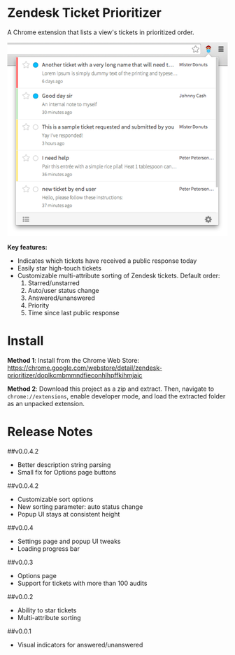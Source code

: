 # Zendesk Ticket Prioritizer

A Chrome extension that lists a view's tickets in prioritized order.

![Popup](/screenshots/0-0-4-2/popup.png)

**Key features:**

* Indicates which tickets have received a public response today
* Easily star high-touch tickets 
* Customizable multi-attribute sorting of Zendesk tickets. Default order:
  1. Starred/unstarred
  2. Auto/user status change
  3. Answered/unanswered
  4. Priority
  5. Time since last public response

# Install

**Method 1**: Install from the Chrome Web Store: https://chrome.google.com/webstore/detail/zendesk-prioritizer/doplkcmbmmndfieconhlhpffkihmjaic

**Method 2**: Download this project as a zip and extract. Then, navigate to `chrome://extensions`, enable developer mode, and load the extracted folder as an unpacked extension.

# Release Notes

##v0.0.4.2
* Better description string parsing
* Small fix for Options page buttons

##v0.0.4.2
* Customizable sort options
* New sorting parameter: auto status change
* Popup UI stays at consistent height

##v0.0.4
* Settings page and popup UI tweaks
* Loading progress bar

##v0.0.3
* Options page
* Support for tickets with more than 100 audits

##v0.0.2
* Ability to star tickets
* Multi-attribute sorting

##v0.0.1
* Visual indicators for answered/unanswered
